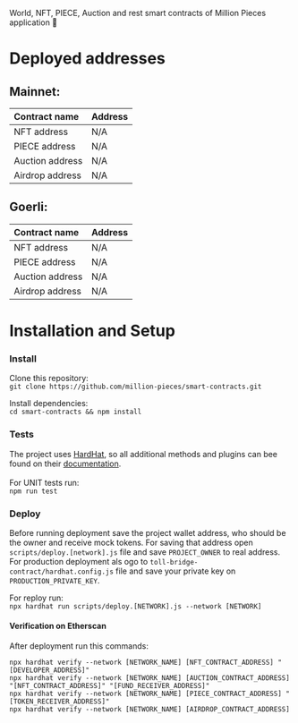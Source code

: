 World, NFT, PIECE, Auction and rest smart contracts of Million Pieces application 🌟

# Deployed addresses

## Mainnet:
|   Contract name            | Address                                       |
|:---------------------------|:----------------------------------------------|
| NFT address                | N/A     |
| PIECE address              | N/A     |
| Auction address            | N/A     |
| Airdrop address            | N/A     |


## Goerli:

|   Contract name            | Address                                       |
|:---------------------------|:----------------------------------------------|
| NFT address                | N/A     |
| PIECE address              | N/A     |
| Auction address            | N/A     |
| Airdrop address            | N/A     |


# Installation and Setup

### Install

Clone this repository: <br>
`git clone https://github.com/million-pieces/smart-contracts.git`

Install dependencies: <br>
`cd smart-contracts && npm install`

### Tests

The project uses [HardHat](https://hardhat.org/), so all additional methods and plugins can bee found on their [documentation](https://hardhat.org/getting-started/).  <br><br>
For UNIT tests run: <br>
`npm run test`


### Deploy

Before running deployment save the project wallet address, who should be the owner and receive mock tokens. For saving that address open `scripts/deploy.[network].js` file and save `PROJECT_OWNER` to real address. For production deployment als ogo to `toll-bridge-contract/hardhat.config.js` file and save your private key on `PRODUCTION_PRIVATE_KEY`.<br>

For reploy run: <br>
`npx hardhat run scripts/deploy.[NETWORK].js --network [NETWORK]`


#### Verification on Etherscan

After deployment run this commands:<br>

`npx hardhat verify --network [NETWORK_NAME] [NFT_CONTRACT_ADDRESS] "[DEVELOPER_ADDRESS]"` <br>
`npx hardhat verify --network [NETWORK_NAME] [AUCTION_CONTRACT_ADDRESS] "[NFT_CONTRACT_ADDRESS]" "[FUND_RECEIVER_ADDRESS]"` <br>
`npx hardhat verify --network [NETWORK_NAME] [PIECE_CONTRACT_ADDRESS] "[TOKEN_RECEIVER_ADDRESS]"` <br>
`npx hardhat verify --network [NETWORK_NAME] [AIRDROP_CONTRACT_ADDRESS]`
